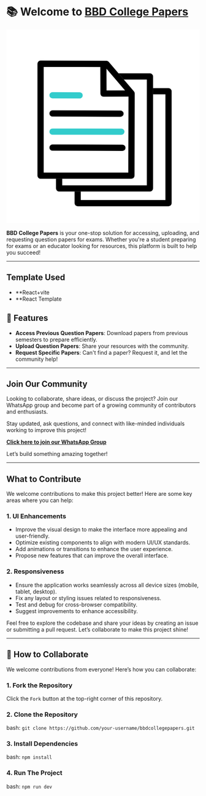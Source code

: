 # 📚 Welcome to [BBD College Papers](https://bbdcollegepapers.in)

![BBD College Papers](src/assets/LOGO.gif)

**BBD College Papers** is your one-stop solution for accessing, uploading, and requesting question papers for exams. Whether you're a student preparing for exams or an educator looking for resources, this platform is built to help you succeed!

---

## Template Used
- **React+vite
- **React Template

## 🌟 Features

- **Access Previous Question Papers**: Download papers from previous semesters to prepare efficiently.
- **Upload Question Papers**: Share your resources with the community.
- **Request Specific Papers**: Can't find a paper? Request it, and let the community help!

---

## Join Our Community

Looking to collaborate, share ideas, or discuss the project? Join our WhatsApp group and become part of a growing community of contributors and enthusiasts.  

Stay updated, ask questions, and connect with like-minded individuals working to improve this project!  

[**Click here to join our WhatsApp Group**](https://chat.whatsapp.com/Jvhbc1tIfojDKXo1ejcD8p)  

Let’s build something amazing together!


---
## What to Contribute

We welcome contributions to make this project better! Here are some key areas where you can help:

### 1. UI Enhancements
- Improve the visual design to make the interface more appealing and user-friendly.
- Optimize existing components to align with modern UI/UX standards.
- Add animations or transitions to enhance the user experience.
- Propose new features that can improve the overall interface.

### 2. Responsiveness
- Ensure the application works seamlessly across all device sizes (mobile, tablet, desktop).
- Fix any layout or styling issues related to responsiveness.
- Test and debug for cross-browser compatibility.
- Suggest improvements to enhance accessibility.

Feel free to explore the codebase and share your ideas by creating an issue or submitting a pull request. Let’s collaborate to make this project shine!

---

## 🤝 How to Collaborate

We welcome contributions from everyone! Here’s how you can collaborate:

### 1. **Fork the Repository**
Click the `Fork` button at the top-right corner of this repository.

### 2. **Clone the Repository**
bash: ```git clone https://github.com/your-username/bbdcollegepapers.git ```

### 3. **Install Dependencies**
bash: ```npm install ```

### 4. **Run The Project**
bash: ```npm run dev ```

